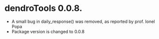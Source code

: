 # dendroTools 0.0.8.

* A small bug in daily_response() was removed, as reported by prof. Ionel Popa
* Package version is changed to 0.0.8

